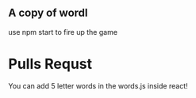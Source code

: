 ## A copy of wordl

use npm start to fire up the game


# Pulls Requst
You can add 5 letter words in the words.js inside react! 